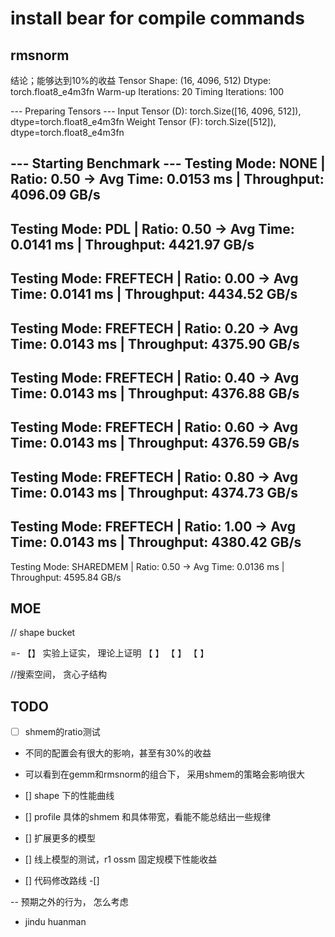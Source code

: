 # install bear for compile commands

## rmsnorm
结论；能够达到10%的收益
Tensor Shape: (16, 4096, 512)
Dtype: torch.float8_e4m3fn
Warm-up Iterations: 20
Timing Iterations: 100

--- Preparing Tensors ---
Input Tensor (D): torch.Size([16, 4096, 512]), dtype=torch.float8_e4m3fn
Weight Tensor (F): torch.Size([512]), dtype=torch.float8_e4m3fn

--- Starting Benchmark ---
Testing Mode: NONE       | Ratio: 0.50
  -> Avg Time: 0.0153 ms | Throughput: 4096.09 GB/s
----------------------------------------
Testing Mode: PDL        | Ratio: 0.50
  -> Avg Time: 0.0141 ms | Throughput: 4421.97 GB/s
----------------------------------------
Testing Mode: FREFTECH   | Ratio: 0.00
  -> Avg Time: 0.0141 ms | Throughput: 4434.52 GB/s
----------------------------------------
Testing Mode: FREFTECH   | Ratio: 0.20
  -> Avg Time: 0.0143 ms | Throughput: 4375.90 GB/s
----------------------------------------
Testing Mode: FREFTECH   | Ratio: 0.40
  -> Avg Time: 0.0143 ms | Throughput: 4376.88 GB/s
----------------------------------------
Testing Mode: FREFTECH   | Ratio: 0.60
  -> Avg Time: 0.0143 ms | Throughput: 4376.59 GB/s
----------------------------------------
Testing Mode: FREFTECH   | Ratio: 0.80
  -> Avg Time: 0.0143 ms | Throughput: 4374.73 GB/s
----------------------------------------
Testing Mode: FREFTECH   | Ratio: 1.00
  -> Avg Time: 0.0143 ms | Throughput: 4380.42 GB/s
----------------------------------------
Testing Mode: SHAREDMEM  | Ratio: 0.50
  -> Avg Time: 0.0136 ms | Throughput: 4595.84 GB/s


## MOE
// shape bucket

=- 【】 实验上证实， 理论上证明 
 【    】 【    】
    【      】 
   

//搜索空间， 贪心子结构

## TODO 
- [ ] shmem的ratio测试
- 不同的配置会有很大的影响，甚至有30%的收益
- 可以看到在gemm和rmsnorm的组合下， 采用shmem的策略会影响很大


- [] shape 下的性能曲线
- [] profile 具体的shmem 和具体带宽，看能不能总结出一些规律
- [] 扩展更多的模型

- [] 线上模型的测试，r1 ossm 固定规模下性能收益
- [] 代码修改路线 -[] 

-- 预期之外的行为， 怎么考虑

- jindu huanman 
